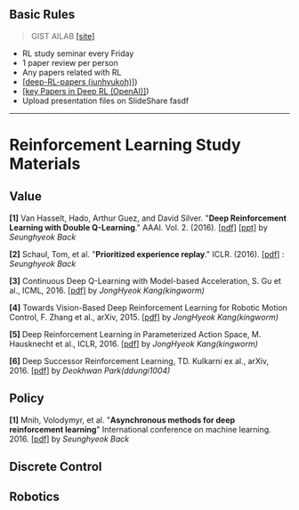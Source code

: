 ## Basic Rules

>GIST AILAB [[site]](http://ai.gist.ac.kr/)

- RL study seminar every Friday
- 1 paper review per person 
- Any papers related with RL 
- [[deep-RL-papers (junhyukoh)]](https://github.com/junhyukoh/deep-reinforcement-learning-papers))
- [[key Papers in Deep RL (OpenAI)]](https://spinningup.openai.com/en/latest/spinningup/keypapers.html))
- Upload presentation files on SlideShare
fasdf
---------------------------------------

# Reinforcement Learning Study Materials

## Value

**[1]** Van Hasselt, Hado, Arthur Guez, and David Silver. "**Deep Reinforcement Learning with Double Q-Learning**."  AAAI. Vol. 2. (2016). [[pdf]](http://www.aaai.org/ocs/index.php/AAAI/AAAI16/paper/download/12389/11847) [[ppt]](https://www.slideshare.net/SeungHyeokBaek/deep-reinforcement-learning-with-double-q-learning) by *Seunghyeok Back* 

**[2]** Schaul, Tom, et al. "**Prioritized experience replay**." ICLR. (2016). [[pdf]](https://arxiv.org/abs/1511.05952.pdf) : *Seunghyeok Back*

**[3]** Continuous Deep Q-Learning with Model-based Acceleration, S. Gu et al., ICML, 2016.
[[pdf]](https://arxiv.org/pdf/1603.00748.pdf) by *JongHyeok Kang(kingworm)*

**[4]** Towards Vision-Based Deep Reinforcement Learning for Robotic Motion Control, F. Zhang et al., arXiv, 2015.
[[pdf]](https://arxiv.org/pdf/1511.03791.pdf) by *JongHyeok Kang(kingworm)*

**[5]** Deep Reinforcement Learning in Parameterized Action Space, M. Hausknecht et al., ICLR, 2016.
[[pdf]](https://arxiv.org/pdf/1511.04143.pdf) by *JongHyeok Kang(kingworm)*

**[6]** Deep Successor Reinforcement Learning, TD. Kulkarni ex al., arXiv, 2016.
[[pdf]](https://arxiv.org/pdf/1606.02396.pdf) by *Deokhwan Park(ddungi1004)*

## Policy

**[1]** Mnih, Volodymyr, et al. "**Asynchronous methods for deep reinforcement learning**" International conference on machine learning. 2016. [[pdf]](https://arxiv.org/abs/1602.01783) by *Seunghyeok Back* 

## Discrete Control

## Robotics
